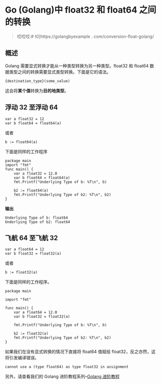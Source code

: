 # Go (Golang)中 float32 和 float64 之间的转换

> 哎哎哎:# t0]https://golangbyexample . com/conversion-float-golang/

## **概述**

Golang 需要显式转换才能从一种类型转换为另一种类型。float32 和 float64 数据类型之间的转换需要显式类型转换。下面是它的语法。

```
{destination_type}(some_value) 
```

这会将**某个值**转换为**目的地类型**。

## **浮动 32 至浮动 64**

```
var a float32 = 12
var b float64 = float64(a)
```

或者

```
b := float64(a)
```

下面是同样的工作程序

```
package main
import "fmt"
func main() {
    var a float32 = 12.0
    var b float64 = float64(a)
    fmt.Printf("Underlying Type of b: %T\n", b)

    b2 := float64(a)
    fmt.Printf("Underlying Type of b2: %T\n", b2)
}
```

**输出**

```
Underlying Type of b: float64
Underlying Type of b2: float64
```

## **飞航 64 至飞航 32**

```
var a float64 = 12
var b float32 = float32(a)
```

或者

```
b := float32(a)
```

下面是同样的工作程序。

```
package main

import "fmt"

func main() {
	var a float64 = 12.0
	var b float32 = float32(a)

	fmt.Printf("Underlying Type of b: %T\n", b)

	b2 := float32(a)
	fmt.Printf("Underlying Type of b2: %T\n", b2)
}
```

如果我们在没有显式转换的情况下直接将 float64 值赋给 float32，反之亦然，这将引发编译错误。

```
cannot use a (type float64) as type float32 in assignment
```

另外，请查看我们的 Golang 进阶教程系列–[Golang 进阶教程](https://golangbyexample.com/golang-comprehensive-tutorial/)